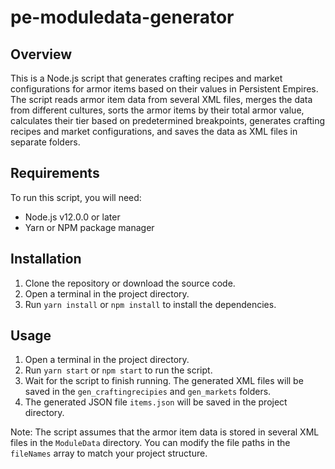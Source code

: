 # pe-moduledata-generator

## Overview
This is a Node.js script that generates crafting recipes and market configurations for armor items based on their values in Persistent Empires. The script reads armor item data from several XML files, merges the data from different cultures, sorts the armor items by their total armor value, calculates their tier based on predetermined breakpoints, generates crafting recipes and market configurations, and saves the data as XML files in separate folders.
## Requirements
To run this script, you will need:

- Node.js v12.0.0 or later
- Yarn or NPM package manager

## Installation
1. Clone the repository or download the source code.
2. Open a terminal in the project directory.
3. Run `yarn install` or `npm install` to install the dependencies.

## Usage
1. Open a terminal in the project directory.
2. Run `yarn start` or `npm start` to run the script.
3. Wait for the script to finish running. The generated XML files will be saved in the `gen_craftingrecipies` and `gen_markets` folders.
4. The generated JSON file `items.json` will be saved in the project directory.

Note: The script assumes that the armor item data is stored in several XML files in the `ModuleData` directory. You can modify the file paths in the `fileNames` array to match your project structure.
